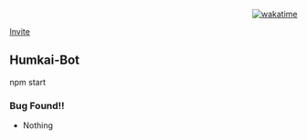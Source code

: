 <p align="right"><a href="https://wakatime.com/badge/user/24440059-63c6-4941-8705-37b1b600436c/project/c2a8c362-0c62-4150-845b-dd95470013ba"><img src="https://wakatime.com/badge/user/24440059-63c6-4941-8705-37b1b600436c/project/c2a8c362-0c62-4150-845b-dd95470013ba.svg" alt="wakatime"></a></p>

[Invite](https://discord.com/api/oauth2/authorize?client_id=921379532219482112&permissions=8&scope=bot%20applications.commands)

## Humkai-Bot
<p>npm start</p>

### Bug Found!!
- Nothing
